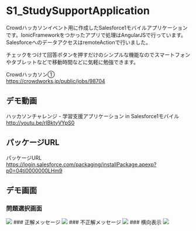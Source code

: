 S1_StudySupportApplication
==========================

Crowdハッカソンイベント用に作成したSalesforce1モバイルアプリケーションです。IonicFrameworkをつかったアプリで処理はAngularJSで行っています。SalesforceへのデータアクセスはremoteActionで行いました。  
  
チェックをつけて回答ボタンを押すだけのシンプルな機能なのでスマートフォンやタブレットなどで移動時間などに気軽に勉強できます。
  
Crowdハッカソン①  
https://crowdworks.jp/public/jobs/98704  
  
## デモ動画  
ハッカソンチャレンジ - 学習支援アプリケーション in Salesforce1モバイル  
http://youtu.be/rIBktyVYpS0  
  
## パッケージURL  
パッケージURL  
https://login.salesforce.com/packaging/installPackage.apexp?p0=04ti0000000LHm9  
  
## デモ画面  
### 問題選択画面  
<img src="http://f.st-hatena.com/images/fotolife/t/tyoshikawa1106/20140531/20140531183856.png" />  
### 正解メッセージ  
<img src="http://f.st-hatena.com/images/fotolife/t/tyoshikawa1106/20140531/20140531183857.png" />  
### 不正解メッセージ  
<img src="http://f.st-hatena.com/images/fotolife/t/tyoshikawa1106/20140531/20140531183859.png" />  
### 横向表示  
<img src="http://f.st-hatena.com/images/fotolife/t/tyoshikawa1106/20140531/20140531183900.png" />  
